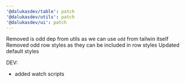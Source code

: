 ```yaml
---
'@dalukasdev/table': patch
'@dalukasdev/utils': patch
'@dalukasdev/ui': patch
---
```


Removed is odd dep from utils as we can use `odd` from tailwin itself
Removed odd row styles as they can be included in row styles
Updated default styles

DEV:

- added watch scripts

